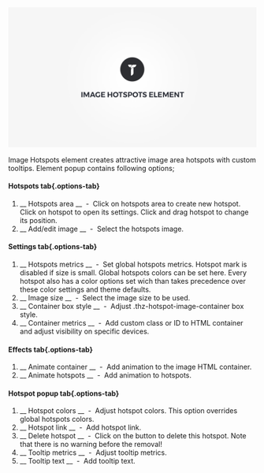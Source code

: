 <div class="thz-doc-image max">
<a class="thz-lightbox mfp-iframe" href="https://vimeo.com/302177504" data-mfp-title="Creatus WordPress Theme Image Hotspots Element" data-modal-size="large">
	<img src="../../docs-media/splash-image-hotspots-element.jpg" alt="Creatus WordPress Theme Image Hotspots Element" />
</a>
</div>

Image Hotspots element creates attractive image area hotspots  with custom tooltips. Element popup contains following options;

#### Hotspots tab{.options-tab}
1. __ Hotspots area __ &nbsp;-&nbsp; Click on hotspots area to create new hotspot. Click on hotspot to open its settings. Click and drag hotspot to change its position.
1. __ Add/edit image __ &nbsp;-&nbsp; Select the hotspots image. 

#### Settings tab{.options-tab}
1. __ Hotspots metrics __ &nbsp;-&nbsp; Set global hotspots metrics. Hotspot mark is disabled if size is small. Global hotspots colors can be set here. 
Every hotspot also has a color options set wich than takes precedence over these color settings and theme defaults.
1. __ Image size __ &nbsp;-&nbsp; Select the image size to be used.
1. __ Container box style __ &nbsp;-&nbsp; Adjust .thz-hotspot-image-container box style.
1. __ Container metrics __ &nbsp;-&nbsp; Add custom class or ID to HTML container and adjust visibility on specific devices.

#### Effects tab{.options-tab}
1. __ Animate container __ &nbsp;-&nbsp; Add animation to the image HTML container.
1. __ Animate hotspots __ &nbsp;-&nbsp; Add animation to hotspots.


#### Hotspot popup tab{.options-tab}
1. __ Hotspot colors __ &nbsp;-&nbsp; Adjust hotspot colors. This option overrides global hotspots colors.
1. __ Hotspot link __ &nbsp;-&nbsp; Add hotspot link.
1. __ Delete hotspot __ &nbsp;-&nbsp; Click on the button to delete this hotspot. Note that there is no warning before the removal!
1. __ Tooltip metrics __ &nbsp;-&nbsp; Adjust tooltip metrics.
1. __ Tooltip text __ &nbsp;-&nbsp; Add tooltip text.